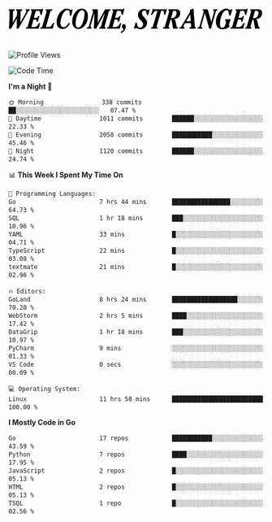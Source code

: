 <div>
  <picture>
    <source media="(prefers-color-scheme: dark)" srcset="./headers/welcome_white.png">
    <img alt="WELCOME, STRANGER" src="./headers/welcome.png" width="500">
  </picture>
</div>

<br>

![Profile Views](https://komarev.com/ghpvc/?username=darleet&color=blue)

<!--START_SECTION:waka-->
![Code Time](http://img.shields.io/badge/Code%20Time-916%20hrs%2035%20mins-blue)

**I'm a Night 🦉** 

```text
🌞 Morning                338 commits         ██░░░░░░░░░░░░░░░░░░░░░░░   07.47 % 
🌆 Daytime                1011 commits        ██████░░░░░░░░░░░░░░░░░░░   22.33 % 
🌃 Evening                2058 commits        ███████████░░░░░░░░░░░░░░   45.46 % 
🌙 Night                  1120 commits        ██████░░░░░░░░░░░░░░░░░░░   24.74 % 
```


📊 **This Week I Spent My Time On** 

```text
💬 Programming Languages: 
Go                       7 hrs 44 mins       ████████████████░░░░░░░░░   64.73 % 
SQL                      1 hr 18 mins        ███░░░░░░░░░░░░░░░░░░░░░░   10.96 % 
YAML                     33 mins             █░░░░░░░░░░░░░░░░░░░░░░░░   04.71 % 
TypeScript               22 mins             █░░░░░░░░░░░░░░░░░░░░░░░░   03.08 % 
textmate                 21 mins             █░░░░░░░░░░░░░░░░░░░░░░░░   02.96 % 

🔥 Editors: 
GoLand                   8 hrs 24 mins       ██████████████████░░░░░░░   70.20 % 
WebStorm                 2 hrs 5 mins        ████░░░░░░░░░░░░░░░░░░░░░   17.42 % 
DataGrip                 1 hr 18 mins        ███░░░░░░░░░░░░░░░░░░░░░░   10.97 % 
PyCharm                  9 mins              ░░░░░░░░░░░░░░░░░░░░░░░░░   01.33 % 
VS Code                  0 secs              ░░░░░░░░░░░░░░░░░░░░░░░░░   00.09 % 

💻 Operating System: 
Linux                    11 hrs 58 mins      █████████████████████████   100.00 % 
```

**I Mostly Code in Go** 

```text
Go                       17 repos            ███████████░░░░░░░░░░░░░░   43.59 % 
Python                   7 repos             ████░░░░░░░░░░░░░░░░░░░░░   17.95 % 
JavaScript               2 repos             █░░░░░░░░░░░░░░░░░░░░░░░░   05.13 % 
HTML                     2 repos             █░░░░░░░░░░░░░░░░░░░░░░░░   05.13 % 
TSQL                     1 repo              █░░░░░░░░░░░░░░░░░░░░░░░░   02.56 % 
```




<!--END_SECTION:waka-->
